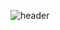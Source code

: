 ![header](https://capsule-render.vercel.app/api?type=waving&color=auto&height=300&section=header&text=Welcome&fontSize=90&animationfadeIn&fontAlignY=38&desc=Hyejin's%20GitHub%20Profile&descAlignY=51&descAlign=62
)
<!--
**hyejiiniing/hyejiiniing** is a ✨ _special_ ✨ repository because its `README.md` (this file) appears on your GitHub profile.

## 🔨 Once I've used 🔨
<img src="https://img.shields.io/badge/#6DB33F?style=for-the-badge&logo=SpringBoot&logoColor=black">
Here are some ideas to get you started:

- 🔭 I’m currently working on ...
- 🌱 I’m currently learning ...
- 👯 I’m looking to collaborate on ...
- 🤔 I’m looking for help with ...
- 💬 Ask me about ...
- 📫 How to reach me: ...
- 😄 Pronouns: ...
- ⚡ Fun fact: ...
-->

